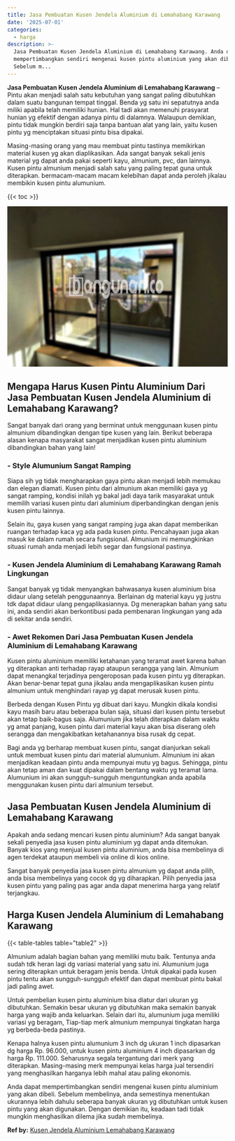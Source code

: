 ```yaml
---
title: Jasa Pembuatan Kusen Jendela Aluminium di Lemahabang Karawang
date: '2025-07-01'
categories:
  - harga
description: >-
  Jasa Pembuatan Kusen Jendela Aluminium di Lemahabang Karawang. Anda dapat
  mempertimbangkan sendiri mengenai kusen pintu aluminium yang akan dibeli.
  Sebelum m...
---
```


**Jasa Pembuatan Kusen Jendela Aluminium di Lemahabang Karawang** – Pintu akan menjadi salah satu kebutuhan yang sangat paling dibutuhkan dalam suatu bangunan tempat tinggal. Benda yg satu ini sepatutnya anda miliki apabila telah memiliki hunian. Hal tadi akan memenuhi prasyarat hunian yg efektif dengan adanya pintu di dalamnya. Walaupun demikian, pintu tidak mungkin berdiri saja tanpa bantuan alat yang lain, yaitu kusen pintu yg menciptakan situasi pintu bisa dipakai.

Masing-masing orang yang mau membuat pintu tastinya memikirkan material kusen yg akan diaplikasikan. Ada sangat banyak sekali jenis material yg dapat anda pakai seperti kayu, almunium, pvc, dan lainnya. Kusen pintu almunium menjadi salah satu yang paling tepat guna untuk diterapkan. bermacam-macam macam kelebihan dapat anda peroleh jikalau membikin kusen pintu alumunium.

{{< toc >}}

![Jasa Pembuatan Kusen Jendela Aluminium di Lemahabang Karawang](/images/harga-kusen-jendela-alumunium-06.png)

## Mengapa Harus Kusen Pintu Aluminium Dari Jasa Pembuatan Kusen Jendela Aluminium di Lemahabang Karawang?

Sangat banyak dari orang yang berminat untuk menggunaan kusen pintu almunium dibandingkan dengan tipe kusen yang lain. Berikut beberapa alasan kenapa masyarakat sangat menjadikan kusen pintu aluminium dibandingkan bahan yang lain!

### \- Style Alumunium Sangat Ramping

Siapa sih yg tidak mengharapkan gaya pintu akan menjadi lebih memukau dan elegan diamati. Kusen pintu dari almunium akan memiliki gaya yg sangat ramping, kondisi inilah yg bakal jadi daya tarik masyarakat untuk memilih variasi kusen pintu dari aluminium diperbandingkan dengan jenis kusen pintu lainnya.

Selain itu, gaya kusen yang sangat ramping juga akan dapat memberikan ruangan terhadap kaca yg ada pada kusen pintu. Pencahayaan juga akan masuk ke dalam rumah secara fungsional. Almunium ini memungkinkan situasi rumah anda menjadi lebih segar dan fungsional pastinya.

### \- Kusen Jendela Aluminium di Lemahabang Karawang Ramah Lingkungan

Sangat banyak yg tidak menyangkan bahwasanya kusen aluminium bisa didaur ulang setelah penggunaannya. Berlainan dg material kayu yg justru tdk dapat didaur ulang pengaplikasiannya. Dg menerapkan bahan yang satu ini, anda sendiri akan berkontibusi pada pembenaran lingkungan yang ada di sekitar anda sendiri.

### \- Awet Rekomen Dari Jasa Pembuatan Kusen Jendela Aluminium di Lemahabang Karawang

Kusen pintu aluminium memiliki ketahanan yang teramat awet karena bahan yg diterapkan anti terhadap rayap ataupun serangga yang lain. Almunium dapat menangkal terjadinya pengeroposan pada kusen pintu yg diterapkan. Akan benar-benar tepat guna jikalau anda mengaplikasikan kusen pintu almunium untuk menghindari rayap yg dapat merusak kusen pintu.

Berbeda dengan Kusen Pintu yg dibuat dari kayu. Mungkin dikala kondisi kayu masih baru atau beberapa bulan saja, situasi dari kusen pintu tersebut akan tetap baik-bagus saja. Alumunium jika telah diterapkan dalam waktu yg amat panjang, kusen pintu dari material kayu akan bisa diserang oleh serangga dan mengakibatkan ketahanannya bisa rusak dg cepat.

Bagi anda yg berharap membuat kusen pintu, sangat dianjurkan sekali untuk membuat kusen pintu dari material alumunium. Almunium ini akan menjadikan keadaan pintu anda mempunyai mutu yg bagus. Sehingga, pintu akan tetap aman dan kuat dipakai dalam bentang waktu yg teramat lama. Alumunium ini akan sungguh-sungguh menguntungkan anda apabila menggunakan kusen pintu dari almunium tersebut.

## Jasa Pembuatan Kusen Jendela Aluminium di Lemahabang Karawang

Apakah anda sedang mencari kusen pintu aluminium? Ada sangat banyak sekali penyedia jasa kusen pintu aluminium yg dapat anda ditemukan. Banyak kios yang menjual kusen pintu aluminium, anda bisa membelinya di agen terdekat ataupun membeli via online di kios online.

Sangat banyak penyedia jasa kusen pintu almunium yg dapat anda pilih, anda bisa membelinya yang cocok dg yg diharapkan. Pilih penyedia jasa kusen pintu yang paling pas agar anda dapat menerima harga yang relatif terjangkau.

## Harga Kusen Jendela Aluminium di Lemahabang Karawang

{{< table-tables table="table2" >}}

Almunium adalah bagian bahan yang memiliki mutu baik. Tentunya anda sudah tdk heran lagi dg variasi material yang satu ini. Alumunium juga sering diterapkan untuk beragam jenis benda. Untuk dipakai pada kusen pintu tentu akan sungguh-sungguh efektif dan dapat membuat pintu bakal jadi paling awet.

Untuk pembelian kusen pintu aluminium bisa diatur dari ukuran yg dibutuhkan. Semakin besar ukuran yg dibutuhkan maka semakin banyak harga yang wajib anda keluarkan. Selain dari itu, alumunium juga memiliki variasi yg beragam, Tiap-tiap merk almunium mempunyai tingkatan harga yg berbeda-beda pastinya.

Kenapa halnya kusen pintu alumunium 3 inch dg ukuran 1 inch dipasarkan dg harga Rp. 96.000, untuk kusen pintu aluminium 4 inch dipasarkan dg harga Rp. 111.000. Seharusnya segala tergantung dari merk yang diterapkan. Masing-masing merk mempunyai kelas harga jual tersendiri yang menghasilkan harganya lebih mahal atau paling ekonomis.

Anda dapat mempertimbangkan sendiri mengenai kusen pintu aluminium yang akan dibeli. Sebelum membelinya, anda semestinya menentukan ukurannya lebih dahulu seberapa banyak ukuran yg dibutuhkan untuk kusen pintu yang akan digunakan. Dengan demikian itu, keadaan tadi tidak mungkin menghasilkan dilema jika sudah membelinya.

**Ref by:** [Kusen Jendela Aluminium Lemahabang Karawang](https://id.wikipedia.org/wiki/Kusen)
